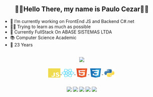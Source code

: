 <h2 align="center">🐱‍💻Hello There, my name is Paulo Cezar🐱‍👤</h2>


- 🔭 I’m currently working on FrontEnd JS and Backend C#.net
- 🐱‍👓 Trying to learn as much as possible
- 💼 Currently FullStack On ABASE SISTEMAS LTDA
- 📚 Computer Science Academic
- 🥊 23 Years
<br></br>

<div align="center">
  <a href="https://github.com/Paulo-Fritsch">
  <img height="270em" src="https://github-readme-stats.vercel.app/api/top-langs/?username=paulo-fritsch&theme=outrun"/>
</div>

<div style="display: inline_block" align="center"><br>
  <img align="center" alt="Paulo-Js" height="30" width="40" src="https://raw.githubusercontent.com/devicons/devicon/master/icons/javascript/javascript-plain.svg">
  <img align="center" alt="Paulo-React" height="30" width="40" src="https://raw.githubusercontent.com/devicons/devicon/master/icons/react/react-original.svg">
  <img align="center" alt="Paulo-HTML" height="30" width="40" src="https://raw.githubusercontent.com/devicons/devicon/master/icons/html5/html5-original.svg">
  <img align="center" alt="Paulo-CSS" height="30" width="40" src="https://raw.githubusercontent.com/devicons/devicon/master/icons/css3/css3-original.svg">
  <img align="center" alt="Paulo-Python" height="30" width="40" src="https://raw.githubusercontent.com/devicons/devicon/master/icons/python/python-original.svg">
   
</div>

##
  
 <div align="center"> 
    <a href="https://instagram.com/paulo_fritsch" target="_blank"><img src="https://img.shields.io/badge/-Instagram-%23E4405F?style=for-the-badge&logo=instagram&logoColor=white" target="_blank"></a>
    <a href = "mailto:paulo.fritsch2001@gmail.com"><img src="https://img.shields.io/badge/-Gmail-%23333?style=for-the-badge&logo=gmail&logoColor=white" target="_blank"></a>
    <a href="https://www.linkedin.com/in/paulo-fritsch" target="_blank"><img src="https://img.shields.io/badge/-LinkedIn-%230077B5?style=for-the-badge&logo=linkedin&logoColor=white" target="_blank"></a> 
    <a href="https://www.steamcommunity.com/id/ezytizy" target="_blank"><img src="https://img.shields.io/badge/Steam-000000?style=for-the-badge&logo=steam&logoColor=white" target="_blank"></a> 
    <a href="https://pt.stackoverflow.com/users/208684/paulo-fritsch" target="_blank"><img src="https://img.shields.io/badge/Stack_Overflow-FE7A16?style=for-the-badge&logo=stack-overflow&logoColor=white" target="_blank"></a> 
   
  </div>
